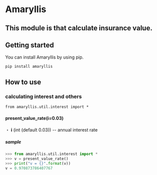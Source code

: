# Amaryllis

## This module is that calculate insurance value.

## Getting started  

You can install Amaryllis by using pip.  

```
pip install amaryllis
```

## How to use  
### calculating interest and others
```
from amaryllis.util.interest import *
```

#### present_value_rate(i=0.03)
・ **i** (int (default 0.03)) -- annual interest rate

##### sample
```python
>>> from amaryllis.util.interest import *
>>> v = present_value_rate()
>>> print("v = {}".format(v))
v = 0.970873786407767
```













